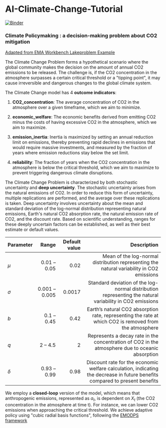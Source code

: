 # AI-Climate-Change-Tutorial

[![Binder](https://mybinder.org/badge_logo.svg)](https://mybinder.org/v2/gh/pollockDeVis/AI-Climate-Change-Tutorial/main?urlpath=https%3A%2F%2Fgithub.com%2FpollockDeVis%2FAI-Climate-Change-Tutorial%2Fblob%2Fmain%2Fai_tutorial.ipynb)

### Climate Policymaking : a decision-making problem about CO2 mitigation

[Adapted from EMA Workbench Lakeproblem Example](https://github.com/quaquel/EMAworkbench/blob/master/ema_workbench/examples/example_lake_model.py)

The Climate Change Problem forms a hypothetical scenario where the global community makes the decision on the amount of annual CO2 emissions to be released. The challenge is, if the CO2 concentration in the atmosphere surpasses a certain critical threshold or a "tipping point", it may cause irreversible and dangerous changes to the global climate system.

The Climate Change model has 4 **outcome indicators**:

1. **CO2_concentration**: The average concentration of CO2 in the atmosphere over a given timeframe, which we aim to minimize.

2. **economic_welfare**: The economic benefits derived from emitting CO2 minus the costs of having excessive CO2 in the atmosphere, which we aim to maximize.

3. **emission_inertia**: Inertia is maximized by setting an annual reduction limit on emissions, thereby preventing rapid declines in emissions that would require massive investments, and measured by the fraction of years where emission reductions stay below the set limit.

4. **reliability**: The fraction of years when the CO2 concentration in the atmosphere is below the critical threshold, which we aim to maximize to prevent triggering dangerous climate disruptions.

The Climate Change Problem is characterized by both stochastic uncertainty and **deep uncertainty**. The stochastic uncertainty arises from the natural emissions of CO2. In order to reduce this form of uncertainty, multiple replications are performed, and the average over these replications is taken. Deep uncertainty involves uncertainty about the mean and standard deviation of the log-normal distribution representing natural emissions, Earth's natural CO2 absorption rate, the natural emission rate of CO2, and the discount rate. Based on scientific understanding, ranges for these deeply uncertain factors can be established, as well as their best estimate or default values.

|Parameter	|Range	        |Default value| Description |
|-----------|--------------:|------------:|---------------------------:|
|$\mu$    	|0.01 – 0.05	|0.02         | Mean of the log-normal distribution representing the natural variability in CO2 emissions |
|$\sigma$	|0.001 – 0.005 	|0.0017       | Standard deviation of the log-normal distribution representing the natural variability in CO2 emissions |
|$b$      	|0.1 – 0.45	    |0.42         | Earth’s natural CO2 absorption rate, representing the rate at which CO2 is removed from the atmosphere |
|$q$	    |2 – 4.5	    |2            | Represents a decay rate in the concentration of CO2 in the atmosphere due to oceanic absorption |
|$\delta$	|0.93 – 0.99	|0.98         | Discount rate for the economic welfare calculation, indicating the decrease in future benefits compared to present benefits |

 We employ a **closed-loop** version of the model, which means that anthropogenic emissions, represented as $a_t$, is dependent on $X_t$ (the CO2 concentration in the atmosphere at time t). For instance, we can lower CO2 emissions when approaching the critical threshold. We achieve adaptive policy using "cubic radial basis functions", following the [EMODPS framework](https://doi.org/10.1061/(ASCE)WR.1943-5452.0000570)


